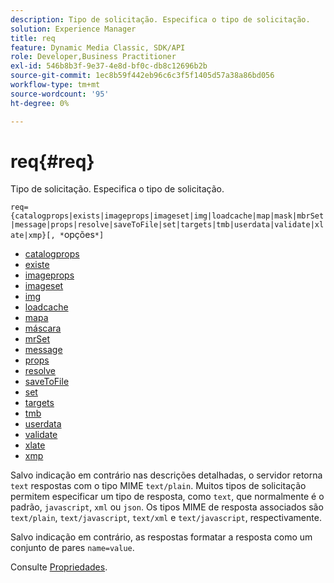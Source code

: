 ```yaml
---
description: Tipo de solicitação. Especifica o tipo de solicitação.
solution: Experience Manager
title: req
feature: Dynamic Media Classic, SDK/API
role: Developer,Business Practitioner
exl-id: 546b8b3f-9e37-4e8d-bf0c-db8c12696b2b
source-git-commit: 1ec8b59f442eb96c6c3f5f1405d57a38a86bd056
workflow-type: tm+mt
source-wordcount: '95'
ht-degree: 0%

---
```


# req{#req}

Tipo de solicitação. Especifica o tipo de solicitação.

`req={catalogprops|exists|imageprops|imageset|img|loadcache|map|mask|mbrSet|message|props|resolve|saveToFile|set|targets|tmb|userdata|validate|xlate|xmp}[, *`opções`*]`

* [catalogprops](r-catalogprops.md)
* [existe](r-exists.md)
* [imageprops](r-imageprops.md)
* [imageset](r-imageset-req.md)
* [img](r-img.md)
* [loadcache](r-loadcache.md)
* [mapa](r-map-req.md)
* [máscara](r-mask-req.md)
* [mrSet](r-mbrset.md)
* [message](r-message.md)
* [props](r-props.md)
* [resolve](r-resolve.md)
* [saveToFile](r-savetofile.md)
* [set](r-set.md)
* [targets](r-targets.md)
* [tmb](r-tmb.md)
* [userdata](r-userdata.md)
* [validate](r-is-http-validate.md)
* [xlate](r-xlate.md)
* [xmp](r-xmp.md)

Salvo indicação em contrário nas descrições detalhadas, o servidor retorna `text` respostas com o tipo MIME `text/plain`. Muitos tipos de solicitação permitem especificar um tipo de resposta, como `text`, que normalmente é o padrão, `javascript`, `xml` ou `json`. Os tipos MIME de resposta associados são `text/plain`, `text/javascript`, `text/xml` e `text/javascript`, respectivamente.

Salvo indicação em contrário, as respostas formatar a resposta como um conjunto de pares `name=value`.

Consulte [Propriedades](../../../../../../is-api/http-ref/image-serving-api-ref/c-http-protocol-reference/c-response-data/c-properties/c-properties.md#concept-49c609fd6de942cab422ee412353c9d9).
